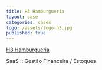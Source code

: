 ```yaml
---
title: H3 Hamburgueria
layout: case
categories: cases
logo: /assets/logo-h3.jpg
published: true
---
```


[H3 Hamburgueria](http://www.h3.com/br.html)

SaaS :: Gestão Financeira / Estoques
